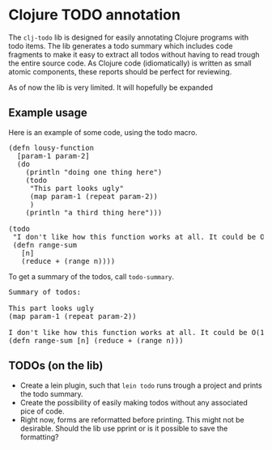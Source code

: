 # Clojure TODO annotation 

The `clj-todo` lib is designed for easily annotating Clojure programs with todo items.
The lib generates a todo summary which includes code fragments to make it easy to extract all todos without having to read trough the entire source code.
As Clojure code (idiomatically) is written as small atomic components, these reports should be perfect for reviewing.

As of now the lib is very limited.
It will hopefully be expanded


## Example usage

Here is an example of some code, using the todo macro.

<pre>
(defn lousy-function
  [param-1 param-2]
  (do
    (println "doing one thing here")
    (todo
     "This part looks ugly"
     (map param-1 (repeat param-2))
     )
    (println "a third thing here")))

(todo
 "I don't like how this function works at all. It could be O(1)."
 (defn range-sum 
   [n]
   (reduce + (range n))))
</pre>

To get a summary of the todos, call `todo-summary`.

<pre>
Summary of todos:

This part looks ugly
(map param-1 (repeat param-2))

I don't like how this function works at all. It could be O(1).
(defn range-sum [n] (reduce + (range n)))
</pre>


## TODOs (on the lib)

* Create a lein plugin, such that `lein todo` runs trough a project and prints the todo summary.
* Create the possibility of easily making todos without any associated pice of code.
* Right now, forms are reformatted before printing. This might not be desirable. Should the lib use pprint or is it possible to save the formatting?